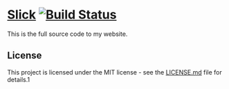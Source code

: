# [Slick](https://slick.co.ke) [![Build Status](https://travis-ci.org/vickz84259/personal_website.svg?branch=master)](https://travis-ci.org/vickz84259/personal_website)

This is the full source code to my website.

## License

This project is licensed under the MIT license - see the [LICENSE.md](LICENSE.md) file for details.1
